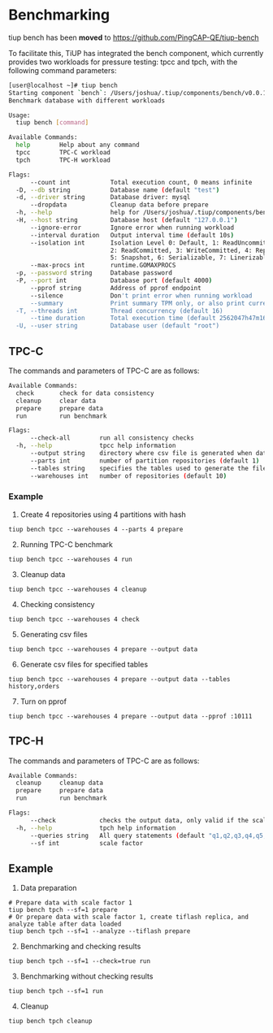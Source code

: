 # Benchmarking

tiup bench has been **moved** to https://github.com/PingCAP-QE/tiup-bench

To facilitate this, TiUP has integrated the bench component, which currently provides two workloads for pressure testing: tpcc and tpch, with the following command parameters:

```bash
[user@localhost ~]# tiup bench
Starting component `bench`: /Users/joshua/.tiup/components/bench/v0.0.1/bench 
Benchmark database with different workloads

Usage:
  tiup bench [command]

Available Commands:
  help        Help about any command
  tpcc        TPC-C workload
  tpch        TPC-H workload

Flags:
      --count int           Total execution count, 0 means infinite
  -D, --db string           Database name (default "test")
  -d, --driver string       Database driver: mysql
      --dropdata            Cleanup data before prepare
  -h, --help                help for /Users/joshua/.tiup/components/bench/v0.0.1/bench
  -H, --host string         Database host (default "127.0.0.1")
      --ignore-error        Ignore error when running workload
      --interval duration   Output interval time (default 10s)
      --isolation int       Isolation Level 0: Default, 1: ReadUncommitted,
                            2: ReadCommitted, 3: WriteCommitted, 4: RepeatableRead,
                            5: Snapshot, 6: Serializable, 7: Linerizable
      --max-procs int       runtime.GOMAXPROCS
  -p, --password string     Database password
  -P, --port int            Database port (default 4000)
      --pprof string        Address of pprof endpoint
      --silence             Don't print error when running workload
      --summary             Print summary TPM only, or also print current TPM when running workload
  -T, --threads int         Thread concurrency (default 16)
      --time duration       Total execution time (default 2562047h47m16.854775807s)
  -U, --user string         Database user (default "root")
```

## TPC-C

The commands and parameters of TPC-C are as follows:

```bash
Available Commands:
  check       check for data consistency
  cleanup     clear data
  prepare     prepare data
  run         run benchmark

Flags:
      --check-all        run all consistency checks
  -h, --help             tpcc help information
      --output string    directory where csv file is generated when data is prepared
      --parts int        number of partition repositories (default 1)
      --tables string    specifies the tables used to generate the file, multiple tables can be split, only valid if output is set. All tables are generated by default
      --warehouses int   number of repositories (default 10)
```

### Example

1.  Create 4 repositories using 4 partitions with hash

```shell
tiup bench tpcc --warehouses 4 --parts 4 prepare
```

2. Running TPC-C benchmark

```shell
tiup bench tpcc --warehouses 4 run
```

3. Cleanup data

```shell
tiup bench tpcc --warehouses 4 cleanup
```

4. Checking consistency

```shell
tiup bench tpcc --warehouses 4 check
```

5. Generating csv files

```shell
tiup bench tpcc --warehouses 4 prepare --output data
```

6. Generate csv files for specified tables

```shell
tiup bench tpcc --warehouses 4 prepare --output data --tables history,orders
```

7. Turn on pprof

```shell
tiup bench tpcc --warehouses 4 prepare --output data --pprof :10111
```

## TPC-H

The commands and parameters of TPC-C are as follows:

```bash
Available Commands:
  cleanup     cleanup data
  prepare     prepare data
  run         run benchmark

Flags:
      --check            checks the output data, only valid if the scale factor is 1
  -h, --help             tpch help information
      --queries string   All query statements (default "q1,q2,q3,q4,q5,q6,q7,q8,q9,q10,q11,q12,q13,q14,q15,q16,q17,q18,q19,q20,q21,q22")
      --sf int           scale factor
```

## Example

1. Data preparation

```shell
# Prepare data with scale factor 1
tiup bench tpch --sf=1 prepare
# Or prepare data with scale factor 1, create tiflash replica, and analyze table after data loaded
tiup bench tpch --sf=1 --analyze --tiflash prepare
```

2. Benchmarking and checking results

```shell
tiup bench tpch --sf=1 --check=true run
```

3. Benchmarking without checking results

```shell
tiup bench tpch --sf=1 run
```

4. Cleanup

```shell
tiup bench tpch cleanup
```
